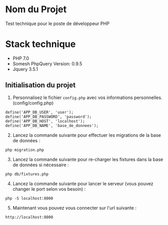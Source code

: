 # Nom du Projet
Test technique pour le poste de développeur PHP

# Stack technique
- PHP 7.0
- Somesh PhpQuery Version: 0.9.5
- Jquery 3.5.1
## Initialisation du projet

1. Personnalisez le fichier `config.php` avec vos informations personnelles. (config/config.php)
 ```
define('APP_DB_USER', 'user');
define('APP_DB_PASSWORD', 'password');
define('APP_DB_HOST', 'localhost');
define('APP_DB_NAME', 'base_de_donnees');
 ```

2. Lancez la commande suivante pour effectuer les migrations de la base de données :

```
php migration.php
```
3. Lancez la commande suivante pour re-charger les fixtures dans la base de données si nécessaire :
```
php db/fixtures.php
```
4. Lancez la commande suivante pour lancer le serveur (vous pouvez changer le port selon vos besoin) :
```
php -S localhost:8000 
```

5. Maintenant  vous pouvez vous connecter sur l'url suivante :
``````
http://localhost:8000
``````

